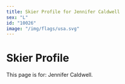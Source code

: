 ```yaml
---
title: Skier Profile for Jennifer Caldwell
sex: "L"
id: "10026"
image: "/img/flags/usa.svg" 
---
```


# Skier Profile

This page is for: Jennifer Caldwell.
    
